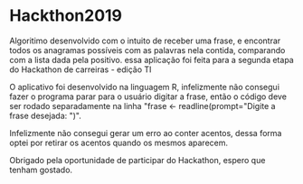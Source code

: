 # Hackthon2019
Algoritimo desenvolvido com o intuito de receber uma frase, e encontrar todos os anagramas possíveis com as palavras nela contida, comparando com a lista dada pela positivo. essa aplicação foi feita para a segunda etapa do Hackathon de carreiras - edição TI


O aplicativo foi desenvolvido na linguagem R, infelizmente não consegui fazer o programa parar para o usuário digitar a frase, então o código deve ser rodado separadamente na linha "frase <- readline(prompt="Digite a frase desejada: ")".

Infelizmente não consegui gerar um erro ao conter acentos, dessa forma optei por retirar os acentos quando os mesmos aparecem.

Obrigado pela oportunidade de participar do Hackathon, espero que tenham gostado.
